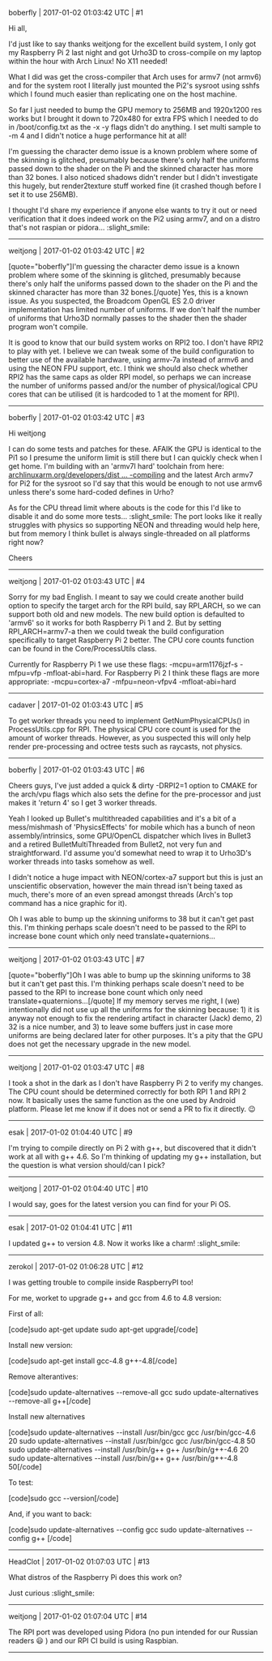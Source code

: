 boberfly | 2017-01-02 01:03:42 UTC | #1

Hi all,

I'd just like to say thanks weitjong for the excellent build system, I only got my Raspberry Pi 2 last night and got Urho3D to cross-compile on my laptop within the hour with Arch Linux! No X11 needed!

What I did was get the cross-compiler that Arch uses for armv7 (not armv6) and for the system root I literally just mounted the Pi2's sysroot using sshfs which I found much easier than replicating one on the host machine.

So far I just needed to bump the GPU memory to 256MB and 1920x1200 res works but I brought it down to 720x480 for extra FPS which I needed to do in /boot/config.txt as the -x -y flags didn't do anything. I set multi sample to -m 4 and I didn't notice a huge performance hit at all!

I'm guessing the character demo issue is a known problem where some of the skinning is glitched, presumably because there's only half the uniforms passed down to the shader on the Pi and the skinned character has more than 32 bones. I also noticed shadows didn't render but I didn't investigate this hugely, but render2texture stuff worked fine (it crashed though before I set it to use 256MB).

I thought I'd share my experience if anyone else wants to try it out or need verification that it does indeed work on the Pi2 using armv7, and on a distro that's not raspian or pidora... :slight_smile:

-------------------------

weitjong | 2017-01-02 01:03:42 UTC | #2

[quote="boberfly"]I'm guessing the character demo issue is a known problem where some of the skinning is glitched, presumably because there's only half the uniforms passed down to the shader on the Pi and the skinned character has more than 32 bones.[/quote]
Yes, this is a known issue. As you suspected, the Broadcom OpenGL ES 2.0 driver implementation has limited number of uniforms. If we don't half the number of uniforms that Urho3D normally passes to the shader then the shader program won't compile. 

It is good to know that our build system works on RPI2 too. I don't have RPI2 to play with yet. I believe we can tweak some of the build configuration to better use of the available hardware, using armv-7a instead of armv6 and using the NEON FPU support, etc. I think we should also check whether RPI2 has the same caps as older RPI model, so perhaps we can increase the number of uniforms passed and/or the number of physical/logical CPU cores that can be utilised (it is hardcoded to 1 at the moment for RPI).

-------------------------

boberfly | 2017-01-02 01:03:42 UTC | #3

Hi weitjong

I can do some tests and patches for these. AFAIK the GPU is identical to the Pi1 so I presume the uniform limit is still there but I can quickly check when I get home. I'm building with an 'armv7l hard' toolchain from here: [archlinuxarm.org/developers/dist ... -compiling](http://archlinuxarm.org/developers/distcc-cross-compiling) and the latest Arch armv7 for Pi2 for the sysroot so I'd say that this would be enough to not use armv6 unless there's some hard-coded defines in Urho?

As for the CPU thread limit where abouts is the code for this I'd like to disable it and do some more tests... :slight_smile: The port looks like it really struggles with physics so supporting NEON and threading would help here, but from memory I think bullet is always single-threaded on all platforms right now?

Cheers

-------------------------

weitjong | 2017-01-02 01:03:43 UTC | #4

Sorry for my bad English. I meant to say we could create another build option to specify the target arch for the RPI build, say RPI_ARCH, so we can support both old and new models. The new build option is defaulted to 'armv6' so it works for both Raspberry Pi 1 and 2. But by setting RPI_ARCH=armv7-a then we could tweak the build configuration specifically to target Raspberry Pi 2 better. The CPU core counts function can be found in the Core/ProcessUtils class.

Currently for Raspberry Pi 1 we use these flags: -mcpu=arm1176jzf-s -mfpu=vfp -mfloat-abi=hard.
For Raspberry Pi 2 I think these flags are more appropriate: -mcpu=cortex-a7 -mfpu=neon-vfpv4 -mfloat-abi=hard

-------------------------

cadaver | 2017-01-02 01:03:43 UTC | #5

To get worker threads you need to implement GetNumPhysicalCPUs() in ProcessUtils.cpp for RPI. The physical CPU core count is used for the amount of worker threads. However, as you suspected this will only help render pre-processing and octree tests such as raycasts, not physics.

-------------------------

boberfly | 2017-01-02 01:03:43 UTC | #6

Cheers guys, I've just added a quick & dirty -DRPI2=1 option to CMAKE for the arch/vpu flags which also sets the define for the pre-processor and just makes it 'return 4' so I get 3 worker threads.

Yeah I looked up Bullet's multithreaded capabilities and it's a bit of a mess/mishmash of 'PhysicsEffects' for mobile which has a bunch of neon assembly/intrinsics, some GPU/OpenCL dispatcher which lives in Bullet3 and a retired BulletMultiThreaded from Bullet2, not very fun and straightforward. I'd assume you'd somewhat need to wrap it to Urho3D's worker threads into tasks somehow as well.

I didn't notice a huge impact with NEON/cortex-a7 support but this is just an unscientific observation, however the main thread isn't being taxed as much, there's more of an even spread amongst threads (Arch's top command has a nice graphic for it).

Oh I was able to bump up the skinning uniforms to 38 but it can't get past this. I'm thinking perhaps scale doesn't need to be passed to the RPI to increase bone count which only need translate+quaternions...

-------------------------

weitjong | 2017-01-02 01:03:43 UTC | #7

[quote="boberfly"]Oh I was able to bump up the skinning uniforms to 38 but it can't get past this. I'm thinking perhaps scale doesn't need to be passed to the RPI to increase bone count which only need translate+quaternions...[/quote]
If my memory serves me right, I (we) intentionally did not use up all the uniforms for the skinning because: 1) it is anyway not enough to fix the rendering artifact in character (Jack) demo, 2) 32 is a nice number, and 3) to leave some buffers just in case more uniforms are being declared later for other purposes. It's a pity that the GPU does not get the necessary upgrade in the new model.

-------------------------

weitjong | 2017-01-02 01:03:47 UTC | #8

I took a shot in the dark as I don't have Raspberry Pi 2 to verify my changes. The CPU count should be determined correctly for both RPI 1 and RPI 2 now. It basically uses the same function as the one used by Android platform. Please let me know if it does not or send a PR to fix it directly. :wink:

-------------------------

esak | 2017-01-02 01:04:40 UTC | #9

I'm trying to compile directly on Pi 2 with g++, but discovered that it didn't work at all with g++ 4.6.
So I'm thinking of updating my g++ installation, but the question is what version should/can I pick?

-------------------------

weitjong | 2017-01-02 01:04:40 UTC | #10

I would say, goes for the latest version you can find for your Pi OS.

-------------------------

esak | 2017-01-02 01:04:41 UTC | #11

I updated g++ to version 4.8. Now it works like a charm!  :slight_smile:

-------------------------

zerokol | 2017-01-02 01:06:28 UTC | #12

I was getting trouble to compile inside RaspberryPI too!

For me, worket to upgrade g++ and gcc from 4.6 to 4.8 version:

First of all:

[code]sudo apt-get update
sudo apt-get upgrade[/code]

Install new version:

[code]sudo apt-get install gcc-4.8 g++-4.8[/code]

Remove alterantives:

[code]sudo update-alternatives --remove-all gcc
sudo update-alternatives --remove-all g++[/code]

Install new alternatives

[code]sudo update-alternatives --install /usr/bin/gcc gcc /usr/bin/gcc-4.6 20
sudo update-alternatives --install /usr/bin/gcc gcc /usr/bin/gcc-4.8 50
sudo update-alternatives --install /usr/bin/g++ g++ /usr/bin/g++-4.6 20
sudo update-alternatives --install /usr/bin/g++ g++ /usr/bin/g++-4.8 50[/code]

To test:

[code]sudo gcc --version[/code]

And, if you want to back:

[code]sudo update-alternatives --config gcc
sudo update-alternatives --config g++ [/code]

-------------------------

HeadClot | 2017-01-02 01:07:03 UTC | #13

What distros of the  Raspberry Pi does this work on?

Just curious :slight_smile:

-------------------------

weitjong | 2017-01-02 01:07:04 UTC | #14

The RPI port was developed using Pidora (no pun intended for our Russian readers  :smiley: ) and our RPI CI build is using Raspbian.

-------------------------

